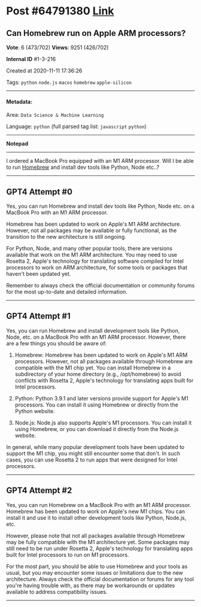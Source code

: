 
# Post \#64791380 [Link](https://stackoverflow.com/questions/64791380/)

## Can Homebrew run on Apple ARM processors?

**Vote**: 6 (473/702) **Views**: 9251 (426/702) 

**Internal ID** \#1-3-216

Created at 2020-11-11 17:36:26

Tags: `python` `node.js` `macos` `homebrew` `apple-silicon`

----------

#### Metadata:

Area: `Data Science & Machine Learning`

Language: `python` (full parsed tag list: `javascript` `python`)

----------

**Notepad**


----------

I ordered a MacBook Pro equipped with an M1 ARM processor. Will I be able to run [Homebrew](https://brew.sh/) and install dev tools like Python, Node etc..?


----------
        
## GPT4 Attempt \#0

Yes, you can run Homebrew and install dev tools like Python, Node etc. on a MacBook Pro with an M1 ARM processor. 

Homebrew has been updated to work on Apple's M1 ARM architecture. However, not all packages may be available or fully functional, as the transition to the new architecture is still ongoing. 

For Python, Node, and many other popular tools, there are versions available that work on the M1 ARM architecture. You may need to use Rosetta 2, Apple's technology for translating software compiled for Intel processors to work on ARM architecture, for some tools or packages that haven't been updated yet.

Remember to always check the official documentation or community forums for the most up-to-date and detailed information.

--------

## GPT4 Attempt \#1

Yes, you can run Homebrew and install development tools like Python, Node, etc. on a MacBook Pro with an M1 ARM processor. However, there are a few things you should be aware of:

1. Homebrew: Homebrew has been updated to work on Apple's M1 ARM processors. However, not all packages available through Homebrew are compatible with the M1 chip yet. You can install Homebrew in a subdirectory of your home directory (e.g., /opt/homebrew) to avoid conflicts with Rosetta 2, Apple's technology for translating apps built for Intel processors.

2. Python: Python 3.9.1 and later versions provide support for Apple's M1 processors. You can install it using Homebrew or directly from the Python website.

3. Node.js: Node.js also supports Apple's M1 processors. You can install it using Homebrew, or you can download it directly from the Node.js website.

In general, while many popular development tools have been updated to support the M1 chip, you might still encounter some that don't. In such cases, you can use Rosetta 2 to run apps that were designed for Intel processors.

--------

## GPT4 Attempt \#2

Yes, you can run Homebrew on a MacBook Pro with an M1 ARM processor. Homebrew has been updated to work on Apple's new M1 chips. You can install it and use it to install other development tools like Python, Node.js, etc.

However, please note that not all packages available through Homebrew may be fully compatible with the M1 architecture yet. Some packages may still need to be run under Rosetta 2, Apple's technology for translating apps built for Intel processors to run on M1 processors.

For the most part, you should be able to use Homebrew and your tools as usual, but you may encounter some issues or limitations due to the new architecture. Always check the official documentation or forums for any tool you're having trouble with, as there may be workarounds or updates available to address compatibility issues.

--------
